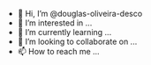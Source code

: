 - 👋 Hi, I’m @douglas-oliveira-desco
- 👀 I’m interested in ...
- 🌱 I’m currently learning ...
- 💞️ I’m looking to collaborate on ...
- 📫 How to reach me ...

<!---
douglas-oliveira-desco/douglas-oliveira-desco is a ✨ special ✨ repository because its `README.md` (this file) appears on your GitHub profile.
You can click the Preview link to take a look at your changes.
--->
